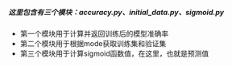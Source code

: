 ##### 这里包含有三个模块：accuracy.py、initial_data.py、sigmoid.py
* 第一个模块用于计算并返回训练后的模型准确率
* 第二个模块用于根据mode获取训练集和验证集
* 第三个模块用于计算sigmoid函数值，在这里，也就是预测值
